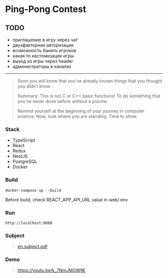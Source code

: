 # Ping-Pong Contest

## TODO
- приглашение в игру через чат
- двухфакторная авторизация
- возможность банить игроков
- какая то кастомизация игры
- выход из игры через header
- администраторы в каналах

---

> Soon you will know that you’ve already known things that you thought you didn’t know
>
> Summary: This is not C or C++ basic functions! To do something that you’ve never done before without a piscine.
>
> Remind yourself at the beginning of your journey in computer science. Now, look where you are standing. Time to shine

### Stack
- TypeScript
- React
- Redux
- NestJS
- PostgreSQL
- Docker

### Build

```
docker-compose up --build
```

Before build, check REACT_APP_API_URL value in web/.env

### Run

```
http://localhost:8080
```

### Subject
> [en.subject.pdf](./en.subject.pdf)

### Demo
> https://youtu.be/k_7NmJMGW9E
